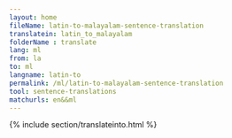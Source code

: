 ```yaml
---
layout: home
fileName: latin-to-malayalam-sentence-translation
translatein: latin_to_malayalam
folderName : translate
lang: ml
from: la
to: ml
langname: latin-to
permalink: /ml/latin-to-malayalam-sentence-translation
tool: sentence-translations
matchurls: en&&ml
---
```

{% include section/translateinto.html %}
